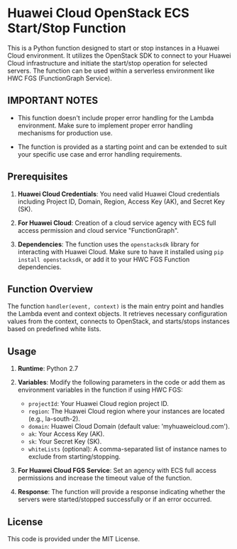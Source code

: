 # Huawei Cloud OpenStack ECS Start/Stop Function

This is a Python function designed to start or stop instances in a Huawei Cloud environment. It utilizes the OpenStack SDK to connect to your Huawei Cloud infrastructure and initiate the start/stop operation for selected servers. The function can be used within a serverless environment like HWC FGS (FunctionGraph Service).

## IMPORTANT NOTES

- This function doesn't include proper error handling for the Lambda environment. Make sure to implement proper error handling mechanisms for production use.

- The function is provided as a starting point and can be extended to suit your specific use case and error handling requirements.


## Prerequisites

1. **Huawei Cloud Credentials**: You need valid Huawei Cloud credentials including Project ID, Domain, Region, Access Key (AK), and Secret Key (SK).

2. **For Huawei Cloud**: Creation of a cloud service agency with ECS full access permission and cloud service "FunctionGraph". 

3. **Dependencies**: The function uses the `openstacksdk` library for interacting with Huawei Cloud. Make sure to have it installed using `pip install openstacksdk`, or add it to your HWC FGS Function dependencies.

## Function Overview

The function `handler(event, context)` is the main entry point and handles the Lambda event and context objects. It retrieves necessary configuration values from the context, connects to OpenStack, and starts/stops instances based on predefined white lists.

## Usage

1. **Runtime**: Python 2.7

2. **Variables**: Modify the following parameters in the code or add them as environment variables in the function if using HWC FGS:

   - `projectId`: Your Huawei Cloud region project ID.
   - `region`: The Huawei Cloud region where your instances are located (e.g., la-south-2).
   - `domain`: Huawei Cloud Domain (default value: 'myhuaweicloud.com').
   - `ak`: Your Access Key (AK).
   - `sk`: Your Secret Key (SK).
   - `whiteLists` (optional): A comma-separated list of instance names to exclude from starting/stopping.

2. **For Huawei Cloud FGS Service**: Set an agency with ECS full access permissions and increase the timeout value of the function.

3. **Response**: The function will provide a response indicating whether the servers were started/stopped successfully or if an error occurred.


## License

This code is provided under the MIT License.
